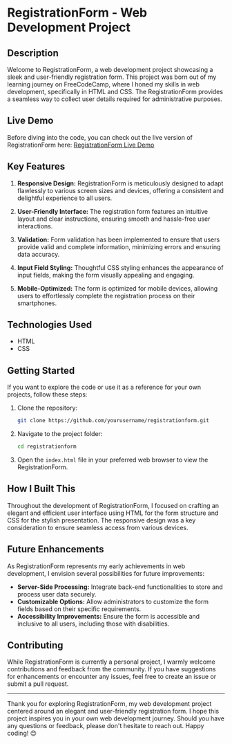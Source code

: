 # RegistrationForm - Web Development Project

## Description

Welcome to RegistrationForm, a web development project showcasing a sleek and user-friendly registration form. This project was born out of my learning journey on FreeCodeCamp, where I honed my skills in web development, specifically in HTML and CSS. The RegistrationForm provides a seamless way to collect user details required for administrative purposes.

## Live Demo

Before diving into the code, you can check out the live version of RegistrationForm here: [RegistrationForm Live Demo](https://registerfo.netlify.app/)

## Key Features

1. **Responsive Design:** RegistrationForm is meticulously designed to adapt flawlessly to various screen sizes and devices, offering a consistent and delightful experience to all users.

2. **User-Friendly Interface:** The registration form features an intuitive layout and clear instructions, ensuring smooth and hassle-free user interactions.

3. **Validation:** Form validation has been implemented to ensure that users provide valid and complete information, minimizing errors and ensuring data accuracy.

4. **Input Field Styling:** Thoughtful CSS styling enhances the appearance of input fields, making the form visually appealing and engaging.

5. **Mobile-Optimized:** The form is optimized for mobile devices, allowing users to effortlessly complete the registration process on their smartphones.

## Technologies Used

- HTML
- CSS

## Getting Started

If you want to explore the code or use it as a reference for your own projects, follow these steps:

1. Clone the repository:

   ```bash
   git clone https://github.com/yourusername/registrationform.git
   ```

2. Navigate to the project folder:

   ```bash
   cd registrationform
   ```

3. Open the `index.html` file in your preferred web browser to view the RegistrationForm.

## How I Built This

Throughout the development of RegistrationForm, I focused on crafting an elegant and efficient user interface using HTML for the form structure and CSS for the stylish presentation. The responsive design was a key consideration to ensure seamless access from various devices.

## Future Enhancements

As RegistrationForm represents my early achievements in web development, I envision several possibilities for future improvements:

- **Server-Side Processing:** Integrate back-end functionalities to store and process user data securely.
- **Customizable Options:** Allow administrators to customize the form fields based on their specific requirements.
- **Accessibility Improvements:** Ensure the form is accessible and inclusive to all users, including those with disabilities.

## Contributing

While RegistrationForm is currently a personal project, I warmly welcome contributions and feedback from the community. If you have suggestions for enhancements or encounter any issues, feel free to create an issue or submit a pull request.

---

Thank you for exploring RegistrationForm, my web development project centered around an elegant and user-friendly registration form. I hope this project inspires you in your own web development journey. Should you have any questions or feedback, please don't hesitate to reach out. Happy coding! 😊
